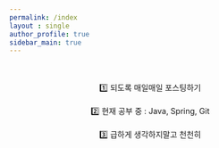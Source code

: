 ```yaml
---
permalink: /index
layout : single
author_profile: true
sidebar_main: true
---
```



<br/>



<br/>
<center>1️⃣ 되도록 매일매일 포스팅하기</center>

<br/>

<center>2️⃣ 현재 공부 중 : Java, Spring, Git</center>

<br/>

<center>3️⃣ 급하게 생각하지말고 천천히</center>

